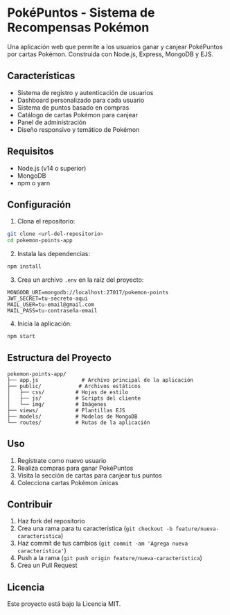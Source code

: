 # PokéPuntos - Sistema de Recompensas Pokémon

Una aplicación web que permite a los usuarios ganar y canjear PokéPuntos por cartas Pokémon. Construida con Node.js, Express, MongoDB y EJS.

## Características

- Sistema de registro y autenticación de usuarios
- Dashboard personalizado para cada usuario
- Sistema de puntos basado en compras
- Catálogo de cartas Pokémon para canjear
- Panel de administración
- Diseño responsivo y temático de Pokémon

## Requisitos

- Node.js (v14 o superior)
- MongoDB
- npm o yarn

## Configuración

1. Clona el repositorio:
```bash
git clone <url-del-repositorio>
cd pokemon-points-app
```

2. Instala las dependencias:
```bash
npm install
```

3. Crea un archivo `.env` en la raíz del proyecto:
```env
MONGODB_URI=mongodb://localhost:27017/pokemon-points
JWT_SECRET=tu-secreto-aqui
MAIL_USER=tu-email@gmail.com
MAIL_PASS=tu-contraseña-email
```

4. Inicia la aplicación:
```bash
npm start
```

## Estructura del Proyecto

```
pokemon-points-app/
├── app.js              # Archivo principal de la aplicación
├── public/            # Archivos estáticos
│   ├── css/          # Hojas de estilo
│   ├── js/           # Scripts del cliente
│   └── img/          # Imágenes
├── views/            # Plantillas EJS
├── models/           # Modelos de MongoDB
└── routes/           # Rutas de la aplicación
```

## Uso

1. Regístrate como nuevo usuario
2. Realiza compras para ganar PokéPuntos
3. Visita la sección de cartas para canjear tus puntos
4. Colecciona cartas Pokémon únicas

## Contribuir

1. Haz fork del repositorio
2. Crea una rama para tu característica (`git checkout -b feature/nueva-caracteristica`)
3. Haz commit de tus cambios (`git commit -am 'Agrega nueva característica'`)
4. Push a la rama (`git push origin feature/nueva-caracteristica`)
5. Crea un Pull Request

## Licencia

Este proyecto está bajo la Licencia MIT.
